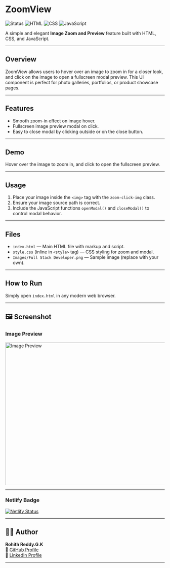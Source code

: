 # ZoomView

![Status](https://img.shields.io/badge/status-active-brightgreen)
![HTML](https://img.shields.io/badge/tech-HTML-orange)
![CSS](https://img.shields.io/badge/tech-CSS-blue)
![JavaScript](https://img.shields.io/badge/tech-JavaScript-yellow)

A simple and elegant **Image Zoom and Preview** feature built with HTML, CSS, and JavaScript.

---

## Overview

ZoomView allows users to hover over an image to zoom in for a closer look, and click on the image to open a fullscreen modal preview. This UI component is perfect for photo galleries, portfolios, or product showcase pages.

---

## Features

- Smooth zoom-in effect on image hover.
- Fullscreen image preview modal on click.
- Easy to close modal by clicking outside or on the close button.

---

## Demo

Hover over the image to zoom in, and click to open the fullscreen preview.

---

## Usage

1. Place your image inside the `<img>` tag with the `zoom-click-img` class.
2. Ensure your image source path is correct.
3. Include the JavaScript functions `openModal()` and `closeModal()` to control modal behavior.

---

## Files

- `index.html` — Main HTML file with markup and script.
- `style.css` (inline in `<style>` tag) — CSS styling for zoom and modal.
- `Images/Full Stack Developer.png` — Sample image (replace with your own).

---

## How to Run

Simply open `index.html` in any modern web browser.

---

## 🖼️ Screenshot

### Image Preview
<img src="https://github.com/user-attachments/assets/00ff1b0f-96f0-4afc-8a2e-0bb1e6d5c345" alt="Image Preview" width="750" height="450"/>

---

### Netlify Badge
[![Netlify Status](https://api.netlify.com/api/v1/badges/5f5425c8-a6e7-4ca6-8512-3be05d940372/deploy-status)](https://app.netlify.com/projects/ai-fields-theme-toggle/deploys)

---

## 🙋‍♂️ Author

**Rohith Reddy.G.K**  
🔗 [GitHub Profile](https://github.com/RohithReddyGK)  
🔗 [LinkedIn Profile](https://www.linkedin.com/in/rohithreddygk)

---
